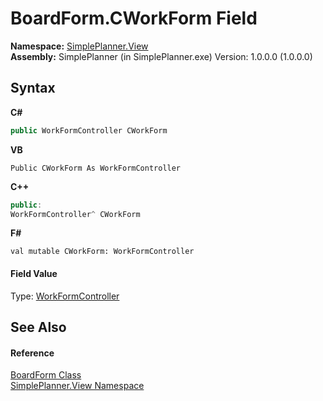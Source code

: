# BoardForm.CWorkForm Field
 

**Namespace:**&nbsp;<a href="58fad1ed-8ae0-5137-7e5a-cfda55210c41">SimplePlanner.View</a><br />**Assembly:**&nbsp;SimplePlanner (in SimplePlanner.exe) Version: 1.0.0.0 (1.0.0.0)

## Syntax

**C#**<br />
``` C#
public WorkFormController CWorkForm
```

**VB**<br />
``` VB
Public CWorkForm As WorkFormController
```

**C++**<br />
``` C++
public:
WorkFormController^ CWorkForm
```

**F#**<br />
``` F#
val mutable CWorkForm: WorkFormController
```


#### Field Value
Type: <a href="5e767c83-807c-b038-03a5-271775fc5986">WorkFormController</a>

## See Also


#### Reference
<a href="2598ddfb-2bdf-db1b-81e6-4716d956b3d2">BoardForm Class</a><br /><a href="58fad1ed-8ae0-5137-7e5a-cfda55210c41">SimplePlanner.View Namespace</a><br />